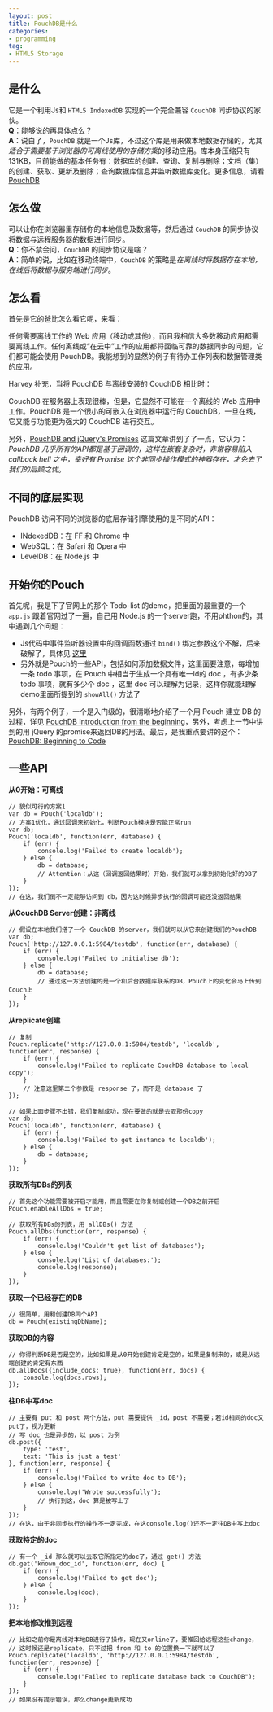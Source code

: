 ```yaml
---
layout: post
title: PouchDB是什么
categories:
- programming
tag:
- HTML5 Storage
---
```


## 是什么
它是一个利用Js和 `HTML5 IndexedDB` 实现的一个完全兼容 `CouchDB` 同步协议的家伙。   
**Q**：能够说的再具体点么？    
**A**：说白了，`PouchDB` 就是一个Js库，不过这个库是用来做本地数据存储的，尤其*适合于需要基于浏览器的可离线使用的存储方案*的移动应用。库本身压缩只有131KB，目前能做的基本任务有：数据库的创建、查询、复制与删除；文档（集）的创建、获取、更新及删除；查询数据库信息并监听数据库变化。更多信息，请看 [PouchDB](http://pouchdb.com/)

## 怎么做
可以让你在浏览器里存储你的本地信息及数据等，然后通过 `CouchDB` 的同步协议将数据与远程服务器的数据进行同步。  
**Q**：你不禁会问，`CouchDB` 的同步协议是啥？    
**A**：简单的说，比如在移动终端中，`CouchDB` 的策略是*在离线时将数据存在本地，在线后将数据与服务端进行同步*。

## 怎么看
首先是它的爸比怎么看它呢，来看：

<quote>
任何需要离线工作的 Web 应用（移动或其他），而且我相信大多数移动应用都需要离线工作。任何离线或“在云中”工作的应用都将面临可靠的数据同步的问题，它们都可能会使用 PouchDB。我能想到的显然的例子有待办工作列表和数据管理类的应用。
</quote>

Harvey 补充，当将 PouchDB 与离线安装的 CouchDB 相比时：

<quote>
CouchDB 在服务器上表现很棒，但是，它显然不可能在一个离线的 Web 应用中工作。PouchDB 是一个很小的可嵌入在浏览器中运行的 CouchDB，一旦在线，它又能与功能更为强大的 CouchDB 进行交互。
</quote>

另外，[PouchDB and jQuery's Promises](http://mattgwwalker.wordpress.com/2013/04/15/pouchdb-and-jquerys-promises/) 这篇文章讲到了了一点，它认为：*PouchDB 几乎所有的API都是基于回调的，这样在嵌套复杂时，非常容易陷入 callback hell 之中，幸好有 Promise 这个非同步操作模式的神器存在，才免去了我们的后顾之忧*。

## 不同的底层实现
PouchDB 访问不同的浏览器的底层存储引擎使用的是不同的API：

- INdexedDB：在 FF 和 Chrome 中
- WebSQL：在 Safari 和 Opera 中
- LevelDB：在 Node.js 中

## 开始你的Pouch
首先呢，我是下了官网上的那个 Todo-list 的demo，把里面的最重要的一个 `app.js` 跟着官网过了一遍，自己用 Node.js 的一个server跑，不用phthon的，其中遇到几个问题：

- Js代码中事件监听器设置中的回调函数通过 `bind()` 绑定参数这个不解，后来破解了，具体见 [这里](../06/2013-06-22-js的bind方法.html)
- 另外就是Pouch的一些API，包括如何添加数据文件，这里面要注意，每增加一条 todo 事项，在 Pouch 中相当于生成一个具有唯一Id的 doc ，有多少条 todo 事项，就有多少个 doc ，这里 doc 可以理解为记录，这样你就能理解demo里面所提到的 `showAll()` 方法了

另外，有两个例子，一个是入门级的，很清晰地介绍了一个用 Pouch 建立 DB 的过程，详见 [PouchDB Introduction from the beginning](http://briantoth.github.io/Tutorial/2013/03/19/pouchdb-introduction/)，另外，考虑上一节中讲到的用 jQuery 的promise来返回DB的用法。最后，是我重点要讲的这个：[PouchDB: Beginning to Code](http://mattgwwalker.wordpress.com/2013/04/08/pouchdb-2/)

## 一些API

**从0开始：可离线**

    // 貌似可行的方案1
    var db = Pouch('localdb');
    // 方案1优化，通过回调来初始化，判断Pouch模块是否能正常run
    var db;
    Pouch('localdb', function(err, database) {
        if (err) {
            console.log('Failed to create localdb');
        } else {
            db = database;  
            // Attention：从这（回调返回结果时）开始，我们就可以拿到初始化好的DB了
        }
    });
    // 在这，我们倒不一定能够访问到 db，因为这时候异步执行的回调可能还没返回结果
    
**从CouchDB Server创建：非离线**

    // 假设在本地我们搭了一个 CouchDB 的server，我们就可以从它来创建我们的PouchDB
    var db;
    Pouch('http://127.0.0.1:5984/testdb', function(err, database) {
        if (err) {
            console.log('Failed to initialise db');
        } else {
            db = database;
            // 通过这一方法创建的是一个和后台数据库联系的DB，Pouch上的变化会马上传到Couch上
        }
    });
    
**从replicate创建**

    // 复制
    Pouch.replicate('http://127.0.0.1:5984/testdb', 'localdb', function(err, response) {
        if (err) {
            console.log("Failed to replicate CouchDB database to local copy");
        }
        // 注意这里第二个参数是 response 了，而不是 database 了
    });
    
    // 如果上面步骤不出错，我们复制成功，现在要做的就是去取那份copy
    var db;
    Pouch('localdb', function(err, database) {
        if (err) {
            console.log('Failed to get instance to localdb');
        } else {
            db = database;
        }
    });
    
**获取所有DBs的列表**

    // 首先这个功能需要被开启才能用，而且需要在你复制或创建一个DB之前开启
    Pouch.enableAllDbs = true;
    
    // 获取所有DBs的列表，用 allDBs() 方法
    Pouch.allDbs(function(err, response) {
        if (err) {
            console.log('Couldn't get list of databases');
        } else {
            console.log('List of databases:');
            console.log(response);
        }
    });
    
**获取一个已经存在的DB**

    // 很简单，用和创建DB同个API
    db = Pouch(existingDbName);
    
**获取DB的内容**

    // 你得判断DB是否是空的，比如如果是从0开始创建肯定是空的，如果是复制来的，或是从远端创建的肯定有东西
    db.allDocs({include_docs: true}, function(err, docs) {
        console.log(docs.rows);
    });
    
**往DB中写doc**

    // 主要有 put 和 post 两个方法，put 需要提供 _id，post 不需要；若id相同的doc又put了，视为更新
    // 写 doc 也是异步的，以 post 为例
    db.post({
        type: 'test', 
        text: 'This is just a test'
    }, function(err, response) {
        if (err) {
            console.log('Failed to write doc to DB');
        } else {
            console.log('Wrote successfully');
            // 执行到这，doc 算是被写上了
        }
    });
    // 在这，由于非同步执行的操作不一定完成，在这console.log()还不一定往DB中写上doc
    
**获取特定的doc**

    // 有一个 _id 那么就可以去取它所指定的doc了，通过 get() 方法
    db.get('known_doc_id', function(err, doc) {
        if (err) {
            console.log('Failed to get doc');
        } else {
            console.log(doc);
        }
    });
    
**把本地修改推到远程**

    // 比如之前你是离线对本地DB进行了操作，现在又online了，要推回给远程这些change，
    // 这时候还是replicate，只不过把 from 和 to 的位置换一下就可以了
    Pouch.replicate('localdb', 'http://127.0.0.1:5984/testdb', function(err, response) {
        if (err) {
            console.log("Failed to replicate database back to CouchDB");
        }
    });
    // 如果没有提示错误，那么change更新成功
